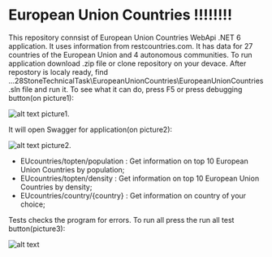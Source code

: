 # European Union Countries !!!!!!!!

   This repository connsist of European Union Countries WebApi .NET 6 application. It uses information from restcountries.com. It has data for 27 countries of the European Union and 4 autonomous communities. To run application download .zip file or clone repository on your devace. After repostory is localy ready, find ...28StoneTechnicalTask\EuropeanUnionCountries\EuropeanUnionCountries.sln file and run it. To see what it can do, press F5 or press debugging button(on picture1):

![alt text](https://github.com/MDirvens/DataFiles/blob/main/Pictures/debuggingButton.png)
picture1.

It will open Swagger for application(on picture2):

![alt text](https://github.com/MDirvens/DataFiles/blob/main/Pictures/SwaggerEUCountries.png)
picture2.

- EUcountries/topten/population : Get information on top 10 European Union Countries by population;
- EUcountries/topten/density : Get information on top 10 European Union Countries by density;
- EUcountries/country/{country} : Get information on country of your choice;

Tests checks the program for errors. To run all press the run all test button(picture3):

![alt text](https://github.com/MDirvens/DataFiles/blob/main/Pictures/TestButton.png)
